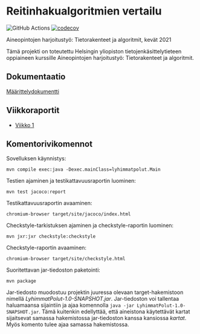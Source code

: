 # Reitinhakualgoritmien vertailu

![GitHub Actions](https://github.com/jenkarper/LyhimmatPolut/workflows/Java%20CI%20with%20Maven/badge.svg)
[![codecov](https://codecov.io/gh/jenkarper/LyhimmatPolut/branch/main/graph/badge.svg?token=ADCY2UMF1W)](https://codecov.io/gh/jenkarper/LyhimmatPolut)

Aineopintojen harjoitustyö: Tietorakenteet ja algoritmit, kevät 2021

Tämä projekti on toteutettu Helsingin yliopiston tietojenkäsittelytieteen oppiaineen kurssille Aineopintojen harjoitustyö: Tietorakenteet ja algoritmit.

## Dokumentaatio

[Määrittelydokumentti](https://github.com/jenkarper/LyhimmatPolut/blob/main/dokumentaatio/maarittelydokumentti.md)

## Viikkoraportit

- [Viikko 1](https://github.com/jenkarper/LyhimmatPolut/blob/main/dokumentaatio/viikkoraportit/viikko_1.md)

## Komentorivikomennot

Sovelluksen käynnistys:

`mvn compile exec:java -Dexec.mainClass=lyhimmatpolut.Main`

Testien ajaminen ja testikattavuusraportin luominen:

`mvn test jacoco:report`

Testikattavuusraportin avaaminen:

`chromium-browser target/site/jacoco/index.html`

Checkstyle-tarkistuksen ajaminen ja checkstyle-raportin luominen:

`mvn jxr:jxr checkstyle:checkstyle`

Checkstyle-raportin avaaminen:

`chromium-browser target/site/checkstyle.html`

Suoritettavan jar-tiedoston paketointi:

`mvn package`

Jar-tiedosto muodostuu projektin juuressa olevaan target-hakemistoon nimellä _LyhimmatPolut-1.0-SNAPSHOT.jar_. Jar-tiedoston voi tallentaa haluamaansa sijaintiin ja ajaa komennolla `java -jar LyhimmatPolut-1.0-SNAPSHOT.jar`. Tämä kuitenkin edellyttää, että aineistona käytettävät kartat sijaitsevat samassa hakemistossa jar-tiedoston kanssa kansiossa _kartat_. Myös komento tulee ajaa samassa hakemistossa.
